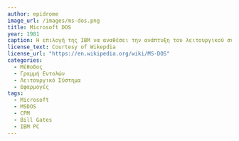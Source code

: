 ```yaml
---
author: epidrome
image_url: /images/ms-dos.png
title: Microsoft DOS 
year: 1981 
caption: Η επιλογή της ΙΒΜ να αναθέσει την ανάπτυξη του λειτουργικού συστήματος για τον πρώτο προσωπικό υπολογιστή στην Microsoft, δημιούργησε μια εταιρεία ακόμη μεγαλύτερη, αλλά κυρίως έκανε τις έννοιες του λειτουργικού συστήματος και των εφαρμογών θεμελιώδεις για τους χρήστες αυτών των διαδραστικών συστημάτων. 
license_text: Courtesy of Wikepdia
license_url: "https://en.wikipedia.org/wiki/MS-DOS" 
categories: 
  - Μέθοδος
  - Γραμμή Εντολών
  - Λειτουργικό Σύστημα
  - Εφαρμογές
tags:
  - Microsoft
  - MSDOS
  - CPM
  - Bill Gates
  - IBM PC
---
```


